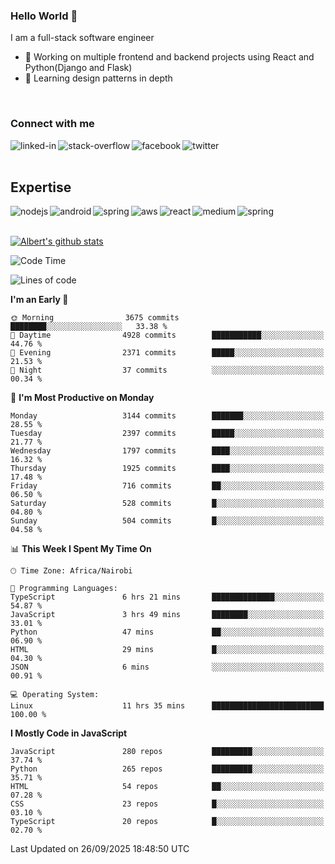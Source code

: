 

### Hello World 👋
I am a full-stack software engineer
- 🔭 Working on multiple frontend and backend projects using React and Python(Django and Flask)
- 🌱 Learning design patterns in depth

<br>

### Connect with me

[<img align="left" alt="linked-in" src="https://img.shields.io/badge/linkedin-%230077B5.svg?&style=for-the-badge&logo=linkedin&logoColor=white" />](https://www.linkedin.com/in/albert-byrone/)

<!-- [<img align="left" alt="medium" src="https://img.shields.io/badge/medium-%2312100E.svg?&style=for-the-badge&logo=medium&logoColor=white" />](https://56faisal.medium.com/) -->

[<img align="left" alt="stack-overflow" src="https://img.shields.io/badge/stack%20overflow-FE7A16?logo=stack-overflow&logoColor=white&style=for-the-badge" />](https://stackoverflow.com/users/11916317/albert-byrone)

[<img align="left" alt="facebook" src="https://img.shields.io/badge/facebook-%231877F2.svg?&style=for-the-badge&logo=facebook&logoColor=white" />](https://web.facebook.com/albert.byrone.1/)

[<img align="left" alt="twitter" src="https://img.shields.io/badge/twitter-%231DA1F2.svg?&style=for-the-badge&logo=twitter&logoColor=white" />](https://twitter.com/byrone_albert)

<br>

<br>

## Expertise
<img align="left" alt="nodejs" src="https://img.shields.io/badge/python%20-%2343853D.svg?&style=for-the-badge&logo=node.js&logoColor=white" />
<img align="left" alt="android" src="https://img.shields.io/badge/Flask-3DDC84?logo=android&logoColor=white&style=for-the-badge" />
<img align="left" alt="spring" src="https://img.shields.io/badge/drf%20-%236DB33F.svg?&style=for-the-badge&logo=spring&logoColor=white" />
<img align="left" alt="aws" src="https://img.shields.io/badge/django%20AWS-%23232F3E?logo=amazon-aws&logoColor=white&style=for-the-badge" />
<img align="left" alt="react" src="https://img.shields.io/badge/react%20-%2320232a.svg?&style=for-the-badge&logo=react&logoColor=%2361DAFB" />
<img align="left" alt="medium" src="https://img.shields.io/badge/Angular-%23316192.svg?&style=for-the-badge&logo=postgresql&logoColor=white" />
<img align="left" alt="spring" src="https://img.shields.io/badge/Javascript%20-%236DB33F.svg?&style=for-the-badge&logo=spring&logoColor=white" />
<br>
<br>


[![Albert's github stats](https://github-readme-stats.vercel.app/api?username=Albert-Byrone&count_private=true&show_icons=true&theme=radical&hide_rank=false)](https://github.com/anuraghazra/github-readme-stats)

<!-- [![Top Langs](https://github-readme-stats.vercel.app/api/top-langs/?username=Albert-Byrone&layout=compact)](https://github.com/anuraghazra/github-readme-stats) -->

<!--
**Albert-Byrone/Albert-Byrone** is a ✨ _special_ ✨ repository because its `README.md` (this file) appears on your GitHub profile.

Here are some ideas to get you started:

- 🔭 I’m currently working on ...
- 🌱 I’m currently learning ...
- 👯 I’m looking to collaborate on ...
- 🤔 I’m looking for help with ...
- 💬 Ask me about ...
- 📫 How to reach me: ...
- 😄 Pronouns: ...
- ⚡ Fun fact: ...
-->


<!--START_SECTION:waka-->
![Code Time](http://img.shields.io/badge/Code%20Time-2%2C047%20hrs%2042%20mins-blue)

![Lines of code](https://img.shields.io/badge/From%20Hello%20World%20I%27ve%20Written-83.1%20million%20lines%20of%20code-blue)

**I'm an Early 🐤** 

```text
🌞 Morning                3675 commits        ████████░░░░░░░░░░░░░░░░░   33.38 % 
🌆 Daytime                4928 commits        ███████████░░░░░░░░░░░░░░   44.76 % 
🌃 Evening                2371 commits        █████░░░░░░░░░░░░░░░░░░░░   21.53 % 
🌙 Night                  37 commits          ░░░░░░░░░░░░░░░░░░░░░░░░░   00.34 % 
```
📅 **I'm Most Productive on Monday** 

```text
Monday                   3144 commits        ███████░░░░░░░░░░░░░░░░░░   28.55 % 
Tuesday                  2397 commits        █████░░░░░░░░░░░░░░░░░░░░   21.77 % 
Wednesday                1797 commits        ████░░░░░░░░░░░░░░░░░░░░░   16.32 % 
Thursday                 1925 commits        ████░░░░░░░░░░░░░░░░░░░░░   17.48 % 
Friday                   716 commits         ██░░░░░░░░░░░░░░░░░░░░░░░   06.50 % 
Saturday                 528 commits         █░░░░░░░░░░░░░░░░░░░░░░░░   04.80 % 
Sunday                   504 commits         █░░░░░░░░░░░░░░░░░░░░░░░░   04.58 % 
```


📊 **This Week I Spent My Time On** 

```text
🕑︎ Time Zone: Africa/Nairobi

💬 Programming Languages: 
TypeScript               6 hrs 21 mins       ██████████████░░░░░░░░░░░   54.87 % 
JavaScript               3 hrs 49 mins       ████████░░░░░░░░░░░░░░░░░   33.01 % 
Python                   47 mins             ██░░░░░░░░░░░░░░░░░░░░░░░   06.90 % 
HTML                     29 mins             █░░░░░░░░░░░░░░░░░░░░░░░░   04.30 % 
JSON                     6 mins              ░░░░░░░░░░░░░░░░░░░░░░░░░   00.91 % 

💻 Operating System: 
Linux                    11 hrs 35 mins      █████████████████████████   100.00 % 
```

**I Mostly Code in JavaScript** 

```text
JavaScript               280 repos           █████████░░░░░░░░░░░░░░░░   37.74 % 
Python                   265 repos           █████████░░░░░░░░░░░░░░░░   35.71 % 
HTML                     54 repos            ██░░░░░░░░░░░░░░░░░░░░░░░   07.28 % 
CSS                      23 repos            █░░░░░░░░░░░░░░░░░░░░░░░░   03.10 % 
TypeScript               20 repos            █░░░░░░░░░░░░░░░░░░░░░░░░   02.70 % 
```




 Last Updated on 26/09/2025 18:48:50 UTC
<!--END_SECTION:waka-->

